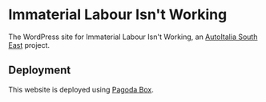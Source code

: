 # Immaterial Labour Isn't Working

The WordPress site for Immaterial Labour Isn't Working, an [AutoItalia South East](http://autoitaliasoutheast.org/) project.

## Deployment

This website is deployed using [Pagoda Box](http://pagodabox.com).

